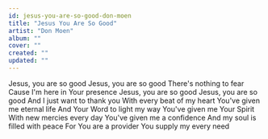 ```yaml
---
id: jesus-you-are-so-good-don-moen
title: "Jesus You Are So Good"
artist: "Don Moen"
album: ""
cover: ""
created: ""
updated: ""
---
```


Jesus, you are so good
Jesus, you are so good
There's nothing to fear
Cause I'm here in Your presence
Jesus, you are so good
Jesus, you are so good
And I just want to thank you
With every beat of my heart
You've given me eternal life
And Your Word to light my way
You've given me Your Spirit
With new mercies every day
You've given me a confidence
And my soul is filled with peace
For You are a provider
You supply my every need